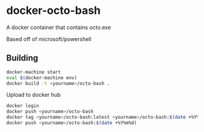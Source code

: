# docker-octo-bash

A docker container that contains octo.exe

Based off of microsoft/powershell

## Building

```bash
docker-machine start
eval $(docker-machine env)
docker build -t <yourname>/octo-bash .
```

Upload to docker hub
```bash
docker login
docker push <yourname>/octo-bash
docker tag <yourname>/octo-bash:latest <yourname>/octo-bash:$(date +%Y%m%d)
docker push <yourname>/octo-bash:$(date +%Y%m%d)
```
